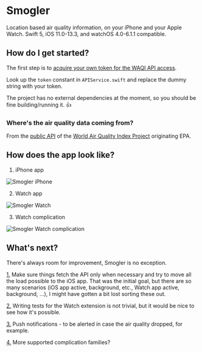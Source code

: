 # Smogler #

Location based air quality information, on your iPhone and your Apple Watch. Swift 5, iOS 11.0-13.3, and watchOS 4.0-6.1.1 compatible.

## How do I get started? ##

The first step is to [acquire your own token for the WAQI API access](https://aqicn.org/data-platform/token/#/).

Look up the `token` constant in `APIService.swift` and replace the dummy string with your token.

The project has no external dependencies at the moment, so you should be fine building/running it. :+1:

### Where's the air quality data coming from? ###

From the [public API](https://aqicn.org/api/) of the [World Air Quality Index Project](https://waqi.info/) originating EPA.

## How does the app look like? ##

1. iPhone app

![Smogler iPhone](https://user-images.githubusercontent.com/1460573/71706044-6a99d700-2d97-11ea-8046-360b7c166677.png)

2. Watch app

![Smogler Watch](https://user-images.githubusercontent.com/1460573/71706066-9321d100-2d97-11ea-8105-1a1c9d474b84.PNG)

3. Watch complication

![Smogler Watch complication](https://user-images.githubusercontent.com/1460573/71706070-95842b00-2d97-11ea-801d-94ecc1ae7ab4.PNG)

## What's next?

There's always room for improvement, Smogler is no exception. 

[1.](https://github.com/vasarhelyia/Smogler/issues/4) Make sure things fetch the API only when necessary and try to move all the load possible to the iOS app. That was the initial goal, but there are so many scenarios (iOS app active, background, etc., Watch app active, background, ...), I might have gotten a bit lost sorting these out.

[2.](https://github.com/vasarhelyia/Smogler/issues/5) Writing tests for the Watch extension is not trivial, but it would be nice to see how it's possible.

[3.](https://github.com/vasarhelyia/Smogler/issues/1) Push notifications - to be alerted in case the air quality dropped, for example.

[4.](https://github.com/vasarhelyia/Smogler/issues/6) More supported complication families?
